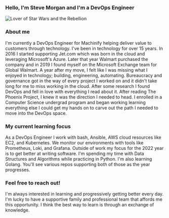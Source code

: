 ### Hello, I'm Steve Morgan and I'm a DevOps Engineer

<img src="https://github.com/rebelopsio/rebelopsio/blob/main/static/img/banner.png?raw=true" alt="Lover of Star Wars and the Rebellion">

### About me

I'm currently a DevOps Engineer for Machinify helping deliver value to customers through technology. I've been in technology for over 15 years. In 2016 I started supporting Jet.com which was born in the cloud and leveraging Microsoft's Azure. Later that year Walmart purchased the company and in 2019 I found myself on the Microsoft Exchange team for Global Walmart. A year after my move, I felt like I was missing what I enjoyed in technology; building, engineering, automating. Bureaucracy and governance got in the way of every project I worked on and it didn't take long for me to miss working in the cloud. After some research I found DevOps and fell in love with everything I read about it. After reading The Phoenix Project, I knew it was the direction I needed to head. I enrolled in a Computer Science undergrad program and began working learning everything else I could get my hands on to carve out the path I needed to move into the DevOps space.

### My current learning focus

As a DevOps Engineer I work with bash, Ansible, AWS cloud resources like EC2, and Kubernetes. We monitor our environments with tools like Prometheus, Loki, and Grafana. Outside of work my focus for the 2022 year is to get better at writing software. I'm spending my time with Data Structures and Algorithms while practicing in Python. I'm also learning Golang. You'll see various repos supporting both of those as the year progresses.

### Feel free to reach out!

I'm always interested in learning and progressively getting better every day. I'm lucky to have a supportive family and professional team that affords me this opportunity. I think the best way to learn is through an exchange of knowledge.

<!--START_SECTION:badges-->
<!--END_SECTION:badges-->

